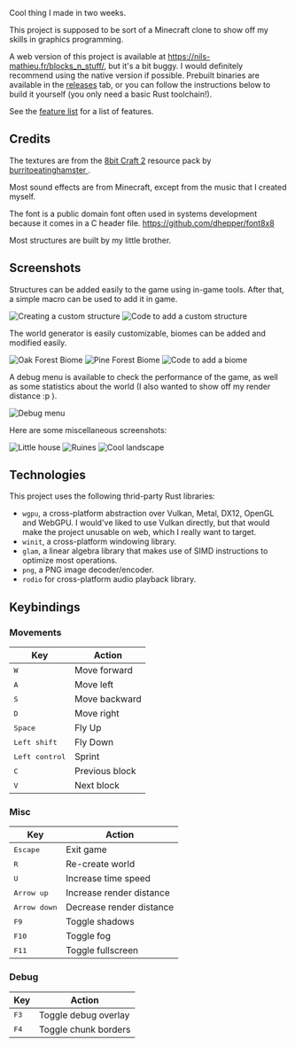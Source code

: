 Cool thing I made in two weeks.

This project is supposed to be sort of a Minecraft clone to show off my skills in graphics
programming.

A web version of this project is available at https://nils-mathieu.fr/blocks_n_stuff/, but it's a bit buggy. I would definitely recommend using the native version if possible. Prebuilt binaries are available in the [releases] tab, or you can follow
the instructions below to build it yourself (you only need a basic Rust toolchain!).

See the [feature list](FEATURES.md) for a list of features.

[releases]: https://github.com/nils-mathieu/blocks_n_stuff/releases

## Credits

The textures are from the [8bit Craft 2](resourcepack) resource pack by [burritoeatinghamster
].

[resourcepack]: https://www.curseforge.com/minecraft/texture-packs/tobiks-8-bitcraft-2
[burritoeatinghamster]: https://www.curseforge.com/members/burritoeatinghamster/projects

Most sound effects are from Minecraft, except from the music that I created myself.

The font is a public domain font often used in systems development because it comes in a
C header file. <https://github.com/dhepper/font8x8>

Most structures are built by my little brother.

## Screenshots

Structures can be added easily to the game using in-game tools. After that, a simple macro
can be used to add it in game.

![Creating a custom structure](images/structure_edition.png)
![Code to add a custom structure](images/adding_structures.png)

The world generator is easily customizable, biomes can be added and modified easily.

![Oak Forest Biome](images/oak_forest.png)
![Pine Forest Biome](images/pine_forest.png)
![Code to add a biome](images/adding_a_biome.png)

A debug menu is available to check the performance of the game, as well as
some statistics about the world (I also wanted to show off my render distance :p ).

![Debug menu](images/render_distance.png)

Here are some miscellaneous screenshots:

![Little house](images/house.png)
![Ruines](images/ruines.png)
![Cool landscape](images/landscape.png)


## Technologies

This project uses the following thrid-party Rust libraries:

- `wgpu`, a cross-platform abstraction over Vulkan, Metal, DX12, OpenGL and WebGPU. I would've
  liked to use Vulkan directly, but that would make the project unusable on web, which I really
  want to target.
- `winit`, a cross-platform windowing library.
- `glam`, a linear algebra library that makes use of SIMD instructions to optimize most operations.
- `png`, a PNG image decoder/encoder.
- `rodio` for cross-platform audio playback library.

## Keybindings

### Movements

| Key                     | Action         |
| ----------------------- | -------------- |
| <kbd>W</kbd>            | Move forward   |
| <kbd>A</kbd>            | Move left      |
| <kbd>S</kbd>            | Move backward  |
| <kbd>D</kbd>            | Move right     |
| <kbd>Space</kbd>        | Fly Up         |
| <kbd>Left shift</kbd>   | Fly Down       |
| <kbd>Left control</kbd> | Sprint         |
| <kbd>C</kbd>            | Previous block |
| <kbd>V</kbd>            | Next block     |

### Misc

| Key                   | Action                   |
| --------------------- | ------------------------ |
| <kbd>Escape</kbd>     | Exit game                |
| <kbd>R</kbd>          | Re-create world          |
| <kbd>U</kbd>          | Increase time speed      |
| <kbd>Arrow up</kbd>   | Increase render distance |
| <kbd>Arrow down</kbd> | Decrease render distance |
| <kbd>F9</kbd>         | Toggle shadows           |
| <kbd>F10</kbd>        | Toggle fog               |
| <kbd>F11</kbd>        | Toggle fullscreen        |

### Debug

| Key           | Action               |
| ------------- | -------------------- |
| <kbd>F3</kbd> | Toggle debug overlay |
| <kbd>F4</kbd> | Toggle chunk borders |
